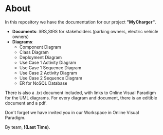 # About 

In this repository we have the documentation for our project **"MyCharger"**.

* **Documents**: SRS,StRS for stakeholders (parking owners, electric vehicle owners)
* **Diagrams**: 
  * Component Diagram
  * Class Diagram
  * Deployment Diagram
  * Use Case 1 Activity Diagram
  * Use Case 1 Sequence Diagram
  * Use Case 2 Activity Diagram
  * Use Case 2 Sequence Diagram
  * ER for NoSQL Database

There is also a .txt document included, with links to Online Visual Paradigm for the UML diagrams.
For every diagram and document, there is an editible document and a pdf. 

Don't forget we have invited you in our Workspace in Online Visual Paradigm.

By team,
**!(Last Time)**.
